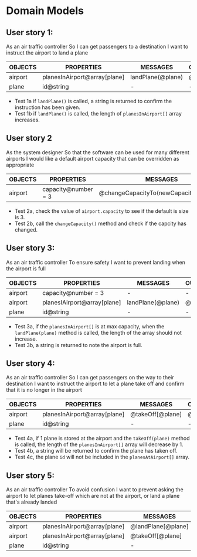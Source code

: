 
# Domain Models

## User story 1: 
As an air traffic controller
So I can get passengers to a destination
I want to instruct the airport to land a plane

| **OBJECTS** | **PROPERTIES**               | **MESSAGES**      | **OUTPUTS** |
| ----------- | ---------------------------- | ----------------- | ----------- |
| airport     | planesInAirport@array[plane] | landPlane(@plane) | @string     |
| plane       | id@string                    | -                 | -           |

- Test 1a if  `landPlane()` is called, a string is returned to confirm the instruction has been given. 
- Test 1b if `landPlane()` is called, the length of `planesInAirport[]` array increases. 

## User story 2 
As the system designer
So that the software can be used for many different airports
I would like a default airport capacity that can be overridden as appropriate

| **OBJECTS** | **PROPERTIES**      | **MESSAGES**                          | **OUTPUTS** |
| ----------- | ------------------- | ------------------------------------- | ----------- |
| airport     | capacity@number = 3 | @changeCapacityTo(newCapacity@number) | @void       |

- Test 2a, check the value of `airport.capacity` to see if the default is size is 3. 
- Test 2b, call the `changeCapacity()` method and check if the capcity has changed. 
  
## User story 3:
As an air traffic controller
To ensure safety
I want to prevent landing when the airport is full


| **OBJECTS** | **PROPERTIES**              | **MESSAGES**      | **OUTPUTS** |
| ----------- | --------------------------- | ----------------- | ----------- |
| airport     | capacity@number = 3         | -                 | -           |
| airport     | planesIAirport@array[plane] | landPlane(@plane) | @string     |
| plane       | id@string                   | -                 | -           |

- Test 3a, if the `planesInAirport[]` is at max capacity, when the `landPlane(plane)` method is called, the length of the array should not increase.
- Test 3b, a string is returned to note the airport is full.

## User story 4:
As an air traffic controller
So I can get passengers on the way to their destination
I want to instruct the airport to let a plane take off and confirm that it is no longer in the airport

| **OBJECTS** | **PROPERTIES**               | **MESSAGES**     | **OUTPUTS** |
| ----------- | ---------------------------- | ---------------- | ----------- |
| airport     | planesInAirport@array[plane] | @takeOff[@plane] | @string     |
| plane       | id@string                    | -                | -           |

- Test 4a, if 1 plane is stored at the airport and the `takeOff(plane)` method is called, the length of the `planesInAirport[]` array will decrease by 1. 
- Test 4b, a string will be returned to confirm the plane has taken off.
- Test 4c, the plane `id` will not be included in the `planesAtAirport[]` array.

## User story 5: 
As an air traffic controller
To avoid confusion
I want to prevent asking the airport to let planes take-off which are not at the airport, or land a plane that's already landed 

| **OBJECTS** | **PROPERTIES**               | **MESSAGES**       | **OUTPUTS** |
| ----------- | ---------------------------- | ------------------ | ----------- |
| airport     | planesInAirport@array[plane] | @landPlane[@plane] | @bool       |
| airport     | planesInAirport@array[plane] | @takeOff[@plane]   | @bool       |
| plane       | id@string                    | -                  | -           |

